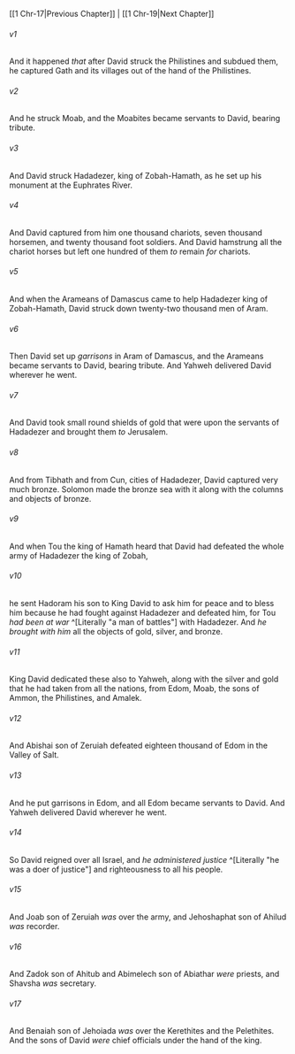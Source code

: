 ﻿---
aliases:
  - 1 Chronicles 18
---

[[1 Chr-17|Previous Chapter]] | [[1 Chr-19|Next Chapter]]

###### v1
And it happened _that_ after David struck the Philistines and subdued them, he captured Gath and its villages out of the hand of the Philistines.

###### v2
And he struck Moab, and the Moabites became servants to David, bearing tribute.

###### v3
And David struck Hadadezer, king of Zobah-Hamath, as he set up his monument at the Euphrates River.

###### v4
And David captured from him one thousand chariots, seven thousand horsemen, and twenty thousand foot soldiers. And David hamstrung all the chariot horses but left one hundred of them _to_ remain _for_ chariots.

###### v5
And when the Arameans of Damascus came to help Hadadezer king of Zobah-Hamath, David struck down twenty-two thousand men of Aram.

###### v6
Then David set up _garrisons_ in Aram of Damascus, and the Arameans became servants to David, bearing tribute. And Yahweh delivered David wherever he went.

###### v7
And David took small round shields of gold that were upon the servants of Hadadezer and brought them _to_ Jerusalem.

###### v8
And from Tibhath and from Cun, cities of Hadadezer, David captured very much bronze. Solomon made the bronze sea with it along with the columns and objects of bronze.

###### v9
And when Tou the king of Hamath heard that David had defeated the whole army of Hadadezer the king of Zobah,

###### v10
he sent Hadoram his son to King David to ask him for peace and to bless him because he had fought against Hadadezer and defeated him, for Tou _had been at war_ ^[Literally "a man of battles"] with Hadadezer. And _he brought with him_ all the objects of gold, silver, and bronze.

###### v11
King David dedicated these also to Yahweh, along with the silver and gold that he had taken from all the nations, from Edom, Moab, the sons of Ammon, the Philistines, and Amalek.

###### v12
And Abishai son of Zeruiah defeated eighteen thousand of Edom in the Valley of Salt.

###### v13
And he put garrisons in Edom, and all Edom became servants to David. And Yahweh delivered David wherever he went.

###### v14
So David reigned over all Israel, and _he administered justice_ ^[Literally "he was a doer of justice"] and righteousness to all his people.

###### v15
And Joab son of Zeruiah _was_ over the army, and Jehoshaphat son of Ahilud _was_ recorder.

###### v16
And Zadok son of Ahitub and Abimelech son of Abiathar _were_ priests, and Shavsha _was_ secretary.

###### v17
And Benaiah son of Jehoiada _was_ over the Kerethites and the Pelethites. And the sons of David _were_ chief officials under the hand of the king.
